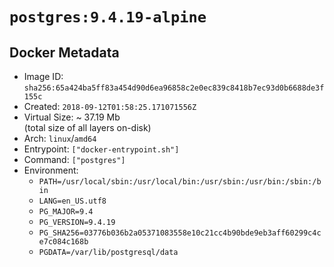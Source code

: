 # `postgres:9.4.19-alpine`

## Docker Metadata

- Image ID: `sha256:65a424ba5ff83a454d90d6ea96858c2e0ec839c8418b7ec93d0b6688de3f155c`
- Created: `2018-09-12T01:58:25.171071556Z`
- Virtual Size: ~ 37.19 Mb  
  (total size of all layers on-disk)
- Arch: `linux`/`amd64`
- Entrypoint: `["docker-entrypoint.sh"]`
- Command: `["postgres"]`
- Environment:
  - `PATH=/usr/local/sbin:/usr/local/bin:/usr/sbin:/usr/bin:/sbin:/bin`
  - `LANG=en_US.utf8`
  - `PG_MAJOR=9.4`
  - `PG_VERSION=9.4.19`
  - `PG_SHA256=03776b036b2a05371083558e10c21cc4b90bde9eb3aff60299c4ce7c084c168b`
  - `PGDATA=/var/lib/postgresql/data`
